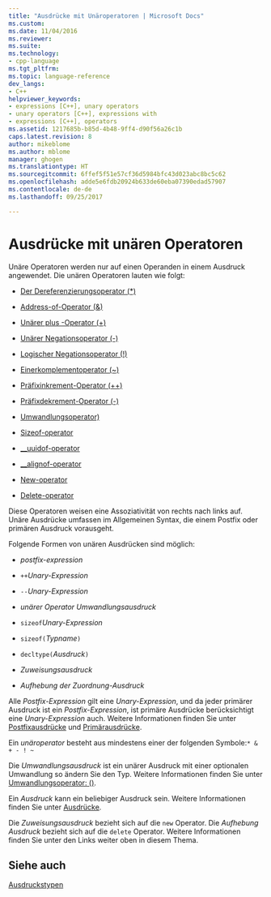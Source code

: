 ```yaml
---
title: "Ausdrücke mit Unäroperatoren | Microsoft Docs"
ms.custom: 
ms.date: 11/04/2016
ms.reviewer: 
ms.suite: 
ms.technology:
- cpp-language
ms.tgt_pltfrm: 
ms.topic: language-reference
dev_langs:
- C++
helpviewer_keywords:
- expressions [C++], unary operators
- unary operators [C++], expressions with
- expressions [C++], operators
ms.assetid: 1217685b-b85d-4b48-9ff4-d90f56a26c1b
caps.latest.revision: 8
author: mikeblome
ms.author: mblome
manager: ghogen
ms.translationtype: HT
ms.sourcegitcommit: 6ffef5f51e57cf36d5984bfc43d023abc8bc5c62
ms.openlocfilehash: adde5e6fdb20924b633de60eba07390edad57907
ms.contentlocale: de-de
ms.lasthandoff: 09/25/2017

---
```

# <a name="expressions-with-unary-operators"></a>Ausdrücke mit unären Operatoren
Unäre Operatoren werden nur auf einen Operanden in einem Ausdruck angewendet. Die unären Operatoren lauten wie folgt:  
  
-   [Der Dereferenzierungsoperator (*)](../cpp/indirection-operator-star.md)  
  
-   [Address-of-Operator (&)](../cpp/address-of-operator-amp.md)  
  
-   [Unärer plus -Operator (+)](../cpp/unary-plus-and-negation-operators-plus-and.md)  
  
-   [Unärer Negationsoperator (-)](../cpp/unary-plus-and-negation-operators-plus-and.md)  
  
-   [Logischer Negationsoperator (!)](../cpp/logical-negation-operator-exclpt.md)  
  
-   [Einerkomplementoperator (~)](../cpp/one-s-complement-operator-tilde.md)  
  
-   [Präfixinkrement-Operator (++)](../cpp/prefix-increment-and-decrement-operators-increment-and-decrement.md)  
  
-   [Präfixdekrement-Operator (-)](../cpp/prefix-increment-and-decrement-operators-increment-and-decrement.md)  
  
-   [Umwandlungsoperator)](../cpp/cast-operator-parens.md)  
  
-   [Sizeof-operator](../cpp/sizeof-operator.md)  
  
-   [__uuidof-operator](../cpp/uuidof-operator.md)  
  
-   [__alignof-operator](../cpp/alignof-operator.md)  
  
-   [New-operator](../cpp/new-operator-cpp.md)  
  
-   [Delete-operator](../cpp/delete-operator-cpp.md)  
  
 Diese Operatoren weisen eine Assoziativität von rechts nach links auf. Unäre Ausdrücke umfassen im Allgemeinen Syntax, die einem Postfix oder primären Ausdruck vorausgeht.  
  
 Folgende Formen von unären Ausdrücken sind möglich:  
  
-   *postfix-expression*  
  
-   `++`*Unary-Expression*  
  
-   `--`*Unary-Expression*  
  
-   *unärer Operator* *Umwandlungsausdruck*  
  
-   `sizeof`*Unary-Expression*  
  
-   `sizeof(`*Typname*`)`  
  
-   `decltype(`*Ausdruck*`)`  
  
-   *Zuweisungsausdruck*  
  
-   *Aufhebung der Zuordnung-Ausdruck*  
  
 Alle *Postfix-Expression* gilt eine *Unary-Expression*, und da jeder primärer Ausdruck ist ein *Postfix-Expression*, ist primäre Ausdrücke berücksichtigt eine *Unary-Expression* auch. Weitere Informationen finden Sie unter [Postfixausdrücke](../cpp/postfix-expressions.md) und [Primärausdrücke](../cpp/primary-expressions.md).  
  
 Ein *unäroperator* besteht aus mindestens einer der folgenden Symbole:`* & + - ! ~`  
  
 Die *Umwandlungsausdruck* ist ein unärer Ausdruck mit einer optionalen Umwandlung so ändern Sie den Typ. Weitere Informationen finden Sie unter [Umwandlungsoperator: ()](../cpp/cast-operator-parens.md).  
  
 Ein *Ausdruck* kann ein beliebiger Ausdruck sein. Weitere Informationen finden Sie unter [Ausdrücke](../cpp/expressions-cpp.md).  
  
 Die *Zuweisungsausdruck* bezieht sich auf die `new` Operator. Die *Aufhebung Ausdruck* bezieht sich auf die `delete` Operator. Weitere Informationen finden Sie unter den Links weiter oben in diesem Thema.  
  
## <a name="see-also"></a>Siehe auch  
 [Ausdruckstypen](../cpp/types-of-expressions.md)
